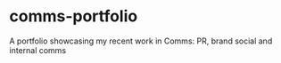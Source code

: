 # comms-portfolio
A portfolio showcasing my recent work in Comms: PR, brand social and internal comms
